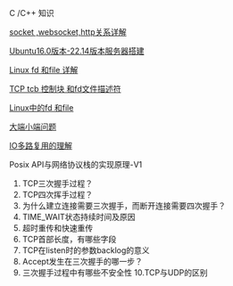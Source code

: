 C /C++  知识

[socket ,websocket,http关系详解](https://blog.csdn.net/qq_23232637/article/details/143312256?spm=1001.2014.3001.5501)

[Ubuntu16.0版本-22.14版本服务器搭建](https://blog.csdn.net/qq_23232637/article/details/143312234?spm=1001.2014.3001.5501)

 [Linux  fd 和file 详解](https://blog.csdn.net/qq_23232637/article/details/143312142?spm=1001.2014.3001.5501)

[TCP tcb 控制块 和fd文件描述符](https://blog.csdn.net/qq_23232637/article/details/143312186?spm=1001.2014.3001.5501) 

[Linux中的fd 和file](https://blog.csdn.net/qq_23232637/article/details/143312142?spm=1001.2014.3001.5501)

[大端小端问题  ](https://blog.csdn.net/qq_23232637/article/details/136120999?spm=1001.2014.3001.5501)

[IO多路复用的理解 ](https://blog.csdn.net/qq_23232637/article/details/135912540?spm=1001.2014.3001.5501)



Posix API与网络协议栈的实现原理-V1



1. TCP三次握手过程？
2. TCP四次挥手过程？
3. 为什么建立连接需要三次握手，而断开连接需要四次握手？
4. TIME_WAIT状态持续时间及原因
5. 超时重传和快速重传
6. TCP首部长度，有哪些字段
7. TCP在listen时的参数backlog的意义
8. Accept发生在三次握手的哪一步？
9. 三次握手过程中有哪些不安全性
10.TCP与UDP的区别

   



